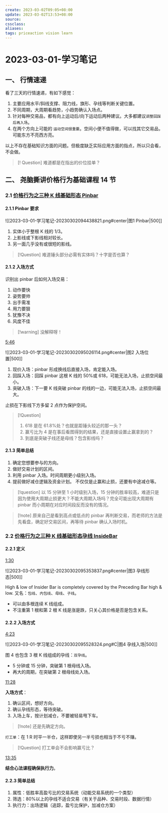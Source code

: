 ```yaml
---
create: 2023-03-02T09:05+08:00
update: 2023-03-02T13:53+08:00
source:
cssclass:
aliases:
tags: priceaction vision learn
---
```


# 2023-03-01-学习笔记

## 一、 行情速递

看了三天的行情速递，有如下感觉：

1. 主要应用水平/斜线支撑、阻力线，旗形、孕线等判断关键位置。
2. 不同周期，大周期看趋势，小趋势确认入场点。
3. 针对每种交易品，都有向上运动后/向下运动后两种建议。大多都建议`调整回踩后再入场`。
4. 在两个方向上可能的 `运动空间很重要`。空间小便不值得做，可以找其它交易品，可能东方不亮西方亮。

以上不存在基础知识方面的问题。但极度缺乏实际应用方面的指点，所以只会看，不会做。

> [! Question] 难道都是在指出的价位挂单？

## 二、 尧脑撕讲价格行为基础课程 14 节

### 2.1 [价格行为之三种 K 线基础形态 Pinbar](https://www.bilibili.com/video/BV1sF411h7gk)

#### 2.1.1 Pinbar 要求

![[2023-03-01-学习笔记-20230302094438821.png#center|图1 Pinbar|500]]

1. 实体小于整根 K 线的 1/3。
1. 上影线或下影线相对较长。
1. 另一面几乎没有或很短的影线。

> [!Question] 难道锤头部分必需有实体吗？十字是否也算？

#### 2.1.2 入场方式

识别出 pinbar 后如何入场交易：

1. 动作要快
2. 姿势要帅
3. 出手需准
4. 用力要狠
5. 犹豫不决
6. 风度不佳

> [!warning] 没解释呀！

[5:46](https://www.bilibili.com/video/BV1sF411h7gk#t=05:46)

![[2023-03-01-学习笔记-20230302095026114.png#center|图2 入场位置|500]]

1. 现价入场：pinbar 形成换线后直接入场，肯定能入场。
2. 回踩入场：回踩 pinbar 这根 K 线的 50%或 618，可能无法入场，止损空间最小。
3. 突破入场：下一要 K 线突破 pinbar 的线的一边，可能无法入场，止损空间最大。

止损在下影线下方多留 2 点作为保护空间。

> [!Question]
>
> 1. 618 是在 61.8%处？也就是距锤头较近的那一头？
> 2. 赢亏比为 4 是在事后看图得到的结果，还是直接设置止赢拿到的？
> 3. 到底是突破子线还是母线？包含影线吗？

#### 2.1.3 简单总结

1. 确定您想要参与的方向。
1. 做好交易计划的区间。
1. 利用 pinbar 入场。时间周期更小级别入场。
1. 提前做好减仓逻辑及资金计划。
   不仅仅是止赢和止损，还要有中途减仓等。

> [!question] 以 15 分钟至 1 小时级别入场，15 分钟的胜率较高，难道只是因为使用大周期止损更大？不能大周期入场吗？完全可能出现大周期有 pinbar 而小周期在对应时间段反而没有的情况。

> [!note] 原来自己是看到高点或低点的 pinbar 再判断交易，而老师的方法是先看盘，确定好交易区间，再等待 pinbar 确认入场时机。

### 2.2 [价格行为之三种 K 线基础形态孕线 InsideBar](https://www.bilibili.com/video/BV1gr4y1k773)

#### 2.2.1 定义

[1:30](https://www.bilibili.com/video/BV1gr4y1k773#t=01:30)

![[2023-03-01-学习笔记-20230302095353837.png#center|图3 孕线形态|500]]

High & low of Insider Bar is completely covered by the Preceding Bar high & low. 又名：`包线`、`内包线`、`母线`、`子线`。

- 可以由多根连续 K 线组成。
- 不注重第 1 根和第 2 根 K 线是涨是跌，只关心其价格是否是包含关系。

#### 2.2.2 入场方式

[4:23](https://www.bilibili.com/video/BV1gr4y1k773#t=04:23)

![[2023-03-01-学习笔记-20230302095528324.png#C|图4 孕线入场|500]]

图 4 也包含 3 根 K 线组成的孕线：`双孕线`。

- 5 分钟或 15 分钟，突破第 1 根母线入场。
- 再大的周期，在突破第 2 根母线处入场。

[11:28](https://www.bilibili.com/video/BV1gr4y1k773#t=11:28)

**入场方式**：

1. 确认区间，想好方向。
1. 确认孕线形态，等待突破。
1. 入场上车，按计划减仓，不要被轻易甩下车。

> [!note] 还是先确定方向。

`打工单`：在 1 R 时平一半仓，这样即使另一半亏损也相当于不亏不赚。

> [!Question] 打工单会不会影响赢亏比？

[13:35](https://www.bilibili.com/video/BV1gr4y1k773#t=13:35)

**结合心法课程确保执行力**。

#### 2.2.3 简单总结

1. 属性：低胜率高盈亏比的交易系统（动能交易系统的一个类型）
2. 筛选：80%以上的孕线不适合交易（有关于品种、交易时段、数据行情）
3. 执行力：出场逻辑（追踪，盈亏比保护，加减仓方案）
